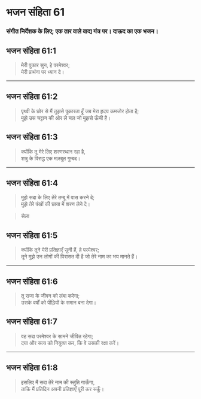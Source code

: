 # भजन संहिता 61

### संगीत निर्देशक के लिए; एक तार वाले वाद्य यंत्र पर। दाऊद का एक भजन।

## भजन संहिता 61:1

> मेरी पुकार सुन, हे परमेश्वर;  
> मेरी प्रार्थना पर ध्यान दे।

---

## भजन संहिता 61:2

> पृथ्वी के छोर से मैं तुझसे पुकारता हूँ जब मेरा हृदय कमजोर होता है;  
> मुझे उस चट्टान की ओर ले चल जो मुझसे ऊँची है।

## भजन संहिता 61:3

> क्योंकि तू मेरे लिए शरणस्थान रहा है,  
> शत्रु के विरुद्ध एक मज़बूत गुम्बद।

---

## भजन संहिता 61:4

> मुझे सदा के लिए तेरे तम्बू में वास करने दे;  
> मुझे तेरे पंखों की छाया में शरण लेने दे।

> सेला

## भजन संहिता 61:5

> क्योंकि तूने मेरी प्रतिज्ञाएँ सुनी हैं, हे परमेश्वर;  
> तूने मुझे उन लोगों की विरासत दी है जो तेरे नाम का भय मानते हैं।

---

## भजन संहिता 61:6

> तू राजा के जीवन को लंबा करेगा;  
> उसके वर्षों को पीढ़ियों के समान बना देगा।

## भजन संहिता 61:7

> वह सदा परमेश्वर के सामने जीवित रहेगा;  
> दया और सत्य को नियुक्त कर, कि वे उसकी रक्षा करें।

---

## भजन संहिता 61:8

> इसलिए मैं सदा तेरे नाम की स्तुति गाऊँगा,  
> ताकि मैं प्रतिदिन अपनी प्रतिज्ञाएँ पूरी कर सकूँ।
